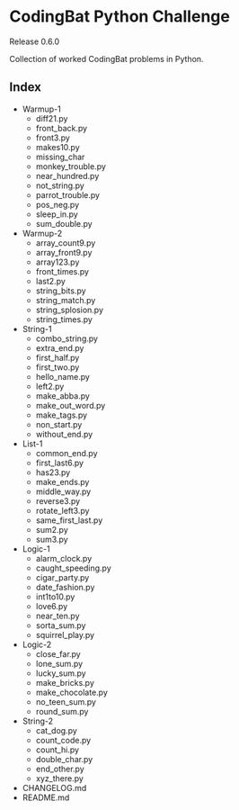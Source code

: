 # CodingBat Python Challenge
Release 0.6.0

Collection of worked CodingBat problems in Python.

## Index
- Warmup-1
  - diff21.py
  - front_back.py
  - front3.py
  - makes10.py
  - missing_char
  - monkey_trouble.py
  - near_hundred.py
  - not_string.py
  - parrot_trouble.py
  - pos_neg.py
  - sleep_in.py
  - sum_double.py
- Warmup-2
  - array_count9.py
  - array_front9.py
  - array123.py
  - front_times.py
  - last2.py
  - string_bits.py
  - string_match.py
  - string_splosion.py
  - string_times.py
- String-1
  - combo_string.py
  - extra_end.py
  - first_half.py
  - first_two.py
  - hello_name.py
  - left2.py
  - make_abba.py
  - make_out_word.py
  - make_tags.py
  - non_start.py
  - without_end.py
- List-1
  - common_end.py
  - first_last6.py
  - has23.py
  - make_ends.py
  - middle_way.py
  - reverse3.py
  - rotate_left3.py
  - same_first_last.py
  - sum2.py
  - sum3.py
- Logic-1
  - alarm_clock.py
  - caught_speeding.py
  - cigar_party.py
  - date_fashion.py
  - int1to10.py
  - love6.py
  - near_ten.py
  - sorta_sum.py
  - squirrel_play.py
- Logic-2
  - close_far.py
  - lone_sum.py
  - lucky_sum.py
  - make_bricks.py
  - make_chocolate.py
  - no_teen_sum.py
  - round_sum.py
- String-2
  - cat_dog.py
  - count_code.py
  - count_hi.py
  - double_char.py
  - end_other.py
  - xyz_there.py
- CHANGELOG.md
- README.md

